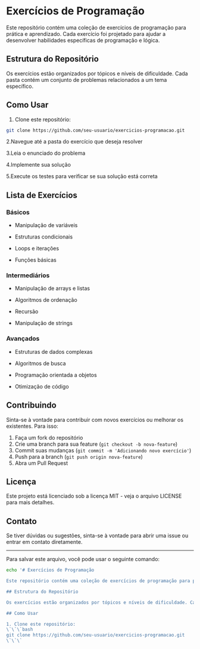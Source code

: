 # Exercícios de Programação

Este repositório contém uma coleção de exercícios de programação para prática e aprendizado. Cada exercício foi projetado para ajudar a desenvolver habilidades específicas de programação e lógica.

## Estrutura do Repositório

Os exercícios estão organizados por tópicos e níveis de dificuldade. Cada pasta contém um conjunto de problemas relacionados a um tema específico.

## Como Usar

1. Clone este repositório:

```bash
git clone https://github.com/seu-usuario/exercicios-programacao.git
```

2.Navegue até a pasta do exercício que deseja resolver

3.Leia o enunciado do problema

4.Implemente sua solução

5.Execute os testes para verificar se sua solução está correta

## Lista de Exercícios

### Básicos

- Manipulação de variáveis

- Estruturas condicionais

- Loops e iterações

- Funções básicas

### Intermediários

- Manipulação de arrays e listas

- Algoritmos de ordenação

- Recursão

- Manipulação de strings

### Avançados

- Estruturas de dados complexas

- Algoritmos de busca

- Programação orientada a objetos

- Otimização de código

## Contribuindo

Sinta-se à vontade para contribuir com novos exercícios ou melhorar os existentes. Para isso:

1. Faça um fork do repositório
2. Crie uma branch para sua feature (`git checkout -b nova-feature`)
3. Commit suas mudanças (`git commit -m 'Adicionando novo exercício'`)
4. Push para a branch (`git push origin nova-feature`)
5. Abra um Pull Request

## Licença

Este projeto está licenciado sob a licença MIT - veja o arquivo LICENSE para mais detalhes.

## Contato

Se tiver dúvidas ou sugestões, sinta-se à vontade para abrir uma issue ou entrar em contato diretamente.

---

Para salvar este arquivo, você pode usar o seguinte comando:

```bash
echo '# Exercícios de Programação

Este repositório contém uma coleção de exercícios de programação para prática e aprendizado. Cada exercício foi projetado para ajudar a desenvolver habilidades específicas de programação e lógica.

## Estrutura do Repositório

Os exercícios estão organizados por tópicos e níveis de dificuldade. Cada pasta contém um conjunto de problemas relacionados a um tema específico.

## Como Usar

1. Clone este repositório:
\`\`\`bash
git clone https://github.com/seu-usuario/exercicios-programacao.git
\`\`\`
```
